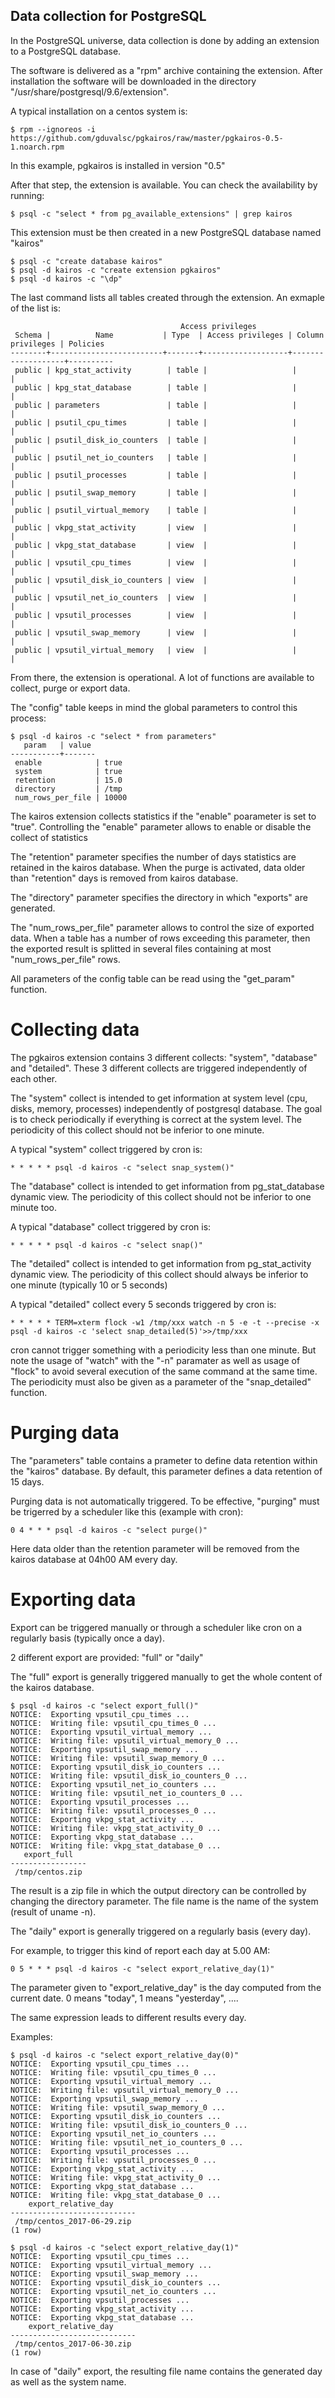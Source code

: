 ## Data collection for PostgreSQL

In the PostgreSQL universe, data collection is done by adding an extension to a PostgreSQL database.

The software is delivered as  a "rpm" archive containing the extension. After installation the software will be downloaded in the directory "/usr/share/postgresql/9.6/extension".

A typical installation on a centos system is:

```
$ rpm --ignoreos -i https://github.com/gduvalsc/pgkairos/raw/master/pgkairos-0.5-1.noarch.rpm
```

In this example, pgkairos is installed in version "0.5"

After that step, the extension is available. You can check the availability by running:

```
$ psql -c "select * from pg_available_extensions" | grep kairos
```

This extension must be then created in a new PostgreSQL database named "kairos"

```
$ psql -c "create database kairos"
$ psql -d kairos -c "create extension pgkairos"
$ psql -d kairos -c "\dp"
```

The last command lists all tables created through the extension. An exmaple of the list is:

```
                                      Access privileges
 Schema |          Name           | Type  | Access privileges | Column privileges | Policies 
--------+-------------------------+-------+-------------------+-------------------+----------
 public | kpg_stat_activity        | table |                   |                   | 
 public | kpg_stat_database        | table |                   |                   | 
 public | parameters               | table |                   |                   | 
 public | psutil_cpu_times         | table |                   |                   | 
 public | psutil_disk_io_counters  | table |                   |                   | 
 public | psutil_net_io_counters   | table |                   |                   | 
 public | psutil_processes         | table |                   |                   | 
 public | psutil_swap_memory       | table |                   |                   | 
 public | psutil_virtual_memory    | table |                   |                   | 
 public | vkpg_stat_activity       | view  |                   |                   | 
 public | vkpg_stat_database       | view  |                   |                   | 
 public | vpsutil_cpu_times        | view  |                   |                   | 
 public | vpsutil_disk_io_counters | view  |                   |                   | 
 public | vpsutil_net_io_counters  | view  |                   |                   | 
 public | vpsutil_processes        | view  |                   |                   | 
 public | vpsutil_swap_memory      | view  |                   |                   | 
 public | vpsutil_virtual_memory   | view  |                   |                   | 

```

From there, the extension is operational. A lot of functions are available to collect, purge or export data.

The "config" table keeps in mind the global parameters to control this process:

```
$ psql -d kairos -c "select * from parameters"
   param   | value 
-----------+-------
 enable            | true
 system            | true
 retention         | 15.0
 directory         | /tmp
 num_rows_per_file | 10000
```

The kairos extension collects statistics if the "enable" poarameter is set to "true". Controlling the "enable" parameter allows to enable or disable the collect of statistics

The "retention" parameter specifies the number of days statistics are retained in the kairos database. When the purge is activated, data older than "retention" days is removed from kairos database.

The "directory" parameter specifies the directory in which "exports" are generated.

The "num_rows_per_file" parameter allows to control the size of exported data. When a table has a number of rows exceeding this parameter, then the exported result is splitted in several files containing at most "num_rows_per_file" rows.

All parameters of the config table can be read using the "get_param" function.

# Collecting data

The pgkairos extension contains 3 different collects: "system", "database" and "detailed". These 3 different collects are triggered independently of each other.

The "system" collect is intended to get information at system level (cpu, disks, memory, processes) independently of postgresql database. The goal is to check periodically if everything is correct at the system level. The periodicity of this collect should not be inferior to one minute.

A typical "system" collect triggered by cron is:

```
* * * * * psql -d kairos -c "select snap_system()"
```

The "database" collect is intended to get information from pg_stat_database dynamic view. The periodicity of this collect should not be inferior to one minute too.

A typical "database" collect triggered by cron is:

```
* * * * * psql -d kairos -c "select snap()"
```

The "detailed" collect is intended to get information from pg_stat_activity dynamic view. The periodicity of this collect should always be inferior to one minute (typically 10 or 5 seconds)

A typical "detailed" collect every 5 seconds triggered by cron is:

```
* * * * * TERM=xterm flock -w1 /tmp/xxx watch -n 5 -e -t --precise -x psql -d kairos -c 'select snap_detailed(5)'>>/tmp/xxx
```

cron cannot trigger something with a periodicity less than one minute. But note the usage of "watch" with the "-n" paramater as well as usage of "flock" to avoid several execution of the same command at the same time. The periodicity must also be given as a parameter of the "snap_detailed" function.

# Purging data

The "parameters" table contains a prameter to define data retention within the "kairos" database. By default, this parameter defines a data retention of 15 days. 

Purging data is not automatically triggered. To be effective, "purging" must be trigerred by a scheduler like this (example with cron):

```
0 4 * * * psql -d kairos -c "select purge()"
```
Here data older than the retention parameter will be removed from the kairos database at 04h00 AM every day.

# Exporting data

Export can be triggered manually or through a scheduler like cron on a regularly basis (typically once a day).

2 different export are provided: "full" or "daily"

The "full" export is generally triggered manually to get the whole content of the kairos database.

```
$ psql -d kairos -c "select export_full()"
NOTICE:  Exporting vpsutil_cpu_times ...
NOTICE:  Writing file: vpsutil_cpu_times_0 ...
NOTICE:  Exporting vpsutil_virtual_memory ...
NOTICE:  Writing file: vpsutil_virtual_memory_0 ...
NOTICE:  Exporting vpsutil_swap_memory ...
NOTICE:  Writing file: vpsutil_swap_memory_0 ...
NOTICE:  Exporting vpsutil_disk_io_counters ...
NOTICE:  Writing file: vpsutil_disk_io_counters_0 ...
NOTICE:  Exporting vpsutil_net_io_counters ...
NOTICE:  Writing file: vpsutil_net_io_counters_0 ...
NOTICE:  Exporting vpsutil_processes ...
NOTICE:  Writing file: vpsutil_processes_0 ...
NOTICE:  Exporting vkpg_stat_activity ...
NOTICE:  Writing file: vkpg_stat_activity_0 ...
NOTICE:  Exporting vkpg_stat_database ...
NOTICE:  Writing file: vkpg_stat_database_0 ...
   export_full   
-----------------
 /tmp/centos.zip
```

The result is a zip file in which the output directory can be controlled by changing the directory parameter. The file name is the name of the system (result of uname -n).

The "daily" export is generally triggered on a regularly basis (every day).

For example, to trigger this kind of report each day at 5.00 AM:

```
0 5 * * * psql -d kairos -c "select export_relative_day(1)"
```

The parameter given to "export_relative_day" is the day computed from the current date. 0 means "today", 1 means "yesterday", ....

The same expression leads to different results every day.

Examples:

```
$ psql -d kairos -c "select export_relative_day(0)"
NOTICE:  Exporting vpsutil_cpu_times ...
NOTICE:  Writing file: vpsutil_cpu_times_0 ...
NOTICE:  Exporting vpsutil_virtual_memory ...
NOTICE:  Writing file: vpsutil_virtual_memory_0 ...
NOTICE:  Exporting vpsutil_swap_memory ...
NOTICE:  Writing file: vpsutil_swap_memory_0 ...
NOTICE:  Exporting vpsutil_disk_io_counters ...
NOTICE:  Writing file: vpsutil_disk_io_counters_0 ...
NOTICE:  Exporting vpsutil_net_io_counters ...
NOTICE:  Writing file: vpsutil_net_io_counters_0 ...
NOTICE:  Exporting vpsutil_processes ...
NOTICE:  Writing file: vpsutil_processes_0 ...
NOTICE:  Exporting vkpg_stat_activity ...
NOTICE:  Writing file: vkpg_stat_activity_0 ...
NOTICE:  Exporting vkpg_stat_database ...
NOTICE:  Writing file: vkpg_stat_database_0 ...
    export_relative_day     
----------------------------
 /tmp/centos_2017-06-29.zip
(1 row)

$ psql -d kairos -c "select export_relative_day(1)"
NOTICE:  Exporting vpsutil_cpu_times ...
NOTICE:  Exporting vpsutil_virtual_memory ...
NOTICE:  Exporting vpsutil_swap_memory ...
NOTICE:  Exporting vpsutil_disk_io_counters ...
NOTICE:  Exporting vpsutil_net_io_counters ...
NOTICE:  Exporting vpsutil_processes ...
NOTICE:  Exporting vkpg_stat_activity ...
NOTICE:  Exporting vkpg_stat_database ...
    export_relative_day     
----------------------------
 /tmp/centos_2017-06-30.zip
(1 row)

```

In case of "daily" export, the resulting file name contains the generated day as well as the system name.